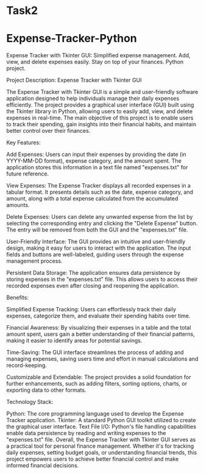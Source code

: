 # Task2
# Expense-Tracker-Python

Expense Tracker with Tkinter GUI: Simplified expense management. Add, view, and delete expenses easily. Stay on top of your finances. Python project.

Project Description: Expense Tracker with Tkinter GUI

The Expense Tracker with Tkinter GUI is a simple and user-friendly software application designed to help individuals manage their daily expenses efficiently. The project provides a graphical user interface (GUI) built using the Tkinter library in Python, allowing users to easily add, view, and delete expenses in real-time. The main objective of this project is to enable users to track their spending, gain insights into their financial habits, and maintain better control over their finances.

Key Features:

Add Expenses: Users can input their expenses by providing the date (in YYYY-MM-DD format), expense category, and the amount spent. The application stores this information in a text file named "expenses.txt" for future reference.

View Expenses: The Expense Tracker displays all recorded expenses in a tabular format. It presents details such as the date, expense category, and amount, along with a total expense calculated from the accumulated amounts.

Delete Expenses: Users can delete any unwanted expense from the list by selecting the corresponding entry and clicking the "Delete Expense" button. The entry will be removed from both the GUI and the "expenses.txt" file.

User-Friendly Interface: The GUI provides an intuitive and user-friendly design, making it easy for users to interact with the application. The input fields and buttons are well-labeled, guiding users through the expense management process.

Persistent Data Storage: The application ensures data persistence by storing expenses in the "expenses.txt" file. This allows users to access their recorded expenses even after closing and reopening the application.

Benefits:

Simplified Expense Tracking: Users can effortlessly track their daily expenses, categorize them, and evaluate their spending habits over time.

Financial Awareness: By visualizing their expenses in a table and the total amount spent, users gain a better understanding of their financial patterns, making it easier to identify areas for potential savings.

Time-Saving: The GUI interface streamlines the process of adding and managing expenses, saving users time and effort in manual calculations and record-keeping.

Customizable and Extendable: The project provides a solid foundation for further enhancements, such as adding filters, sorting options, charts, or exporting data to other formats.

Technology Stack:

Python: The core programming language used to develop the Expense Tracker application.
Tkinter: A standard Python GUI toolkit utilized to create the graphical user interface.
Text File I/O: Python's file handling capabilities enable data persistence by reading and writing expenses to the "expenses.txt" file.
Overall, the Expense Tracker with Tkinter GUI serves as a practical tool for personal finance management. Whether it's for tracking daily expenses, setting budget goals, or understanding financial trends, this project empowers users to achieve better financial control and make informed financial decisions.
